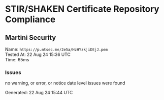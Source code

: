 # STIR/SHAKEN Certificate Repository Compliance

## Martini Security

Name: `https://p.mtsec.me/2e5a/HzHYzkjiDEjJ.pem`\
Tested At: 22 Aug 24 15:36 UTC\
Time: 65ms

### Issues

no warning, or error, or notice date level issues were found

Generated: 22 Aug 24 15:44 UTC